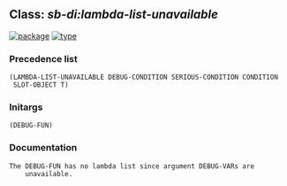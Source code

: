 ## Class: ***sb-di:lambda-list-unavailable***
[![package](https://img.shields.io/badge/Package-SB--DI-5f9ea0.svg?style=social&colorA=999999)](../) [![type](https://img.shields.io/badge/Type-Class-5f9ea0.svg?style=social&colorA=999999)](../#class) 
### Precedence list
```
(LAMBDA-LIST-UNAVAILABLE DEBUG-CONDITION SERIOUS-CONDITION CONDITION
 SLOT-OBJECT T)
```
### Initargs
```
(DEBUG-FUN)
```
### Documentation
```
The DEBUG-FUN has no lambda list since argument DEBUG-VARs are
    unavailable.
```
